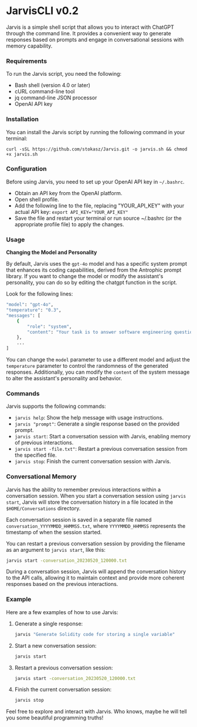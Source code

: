 # JarvisCLI v0.2
Jarvis is a simple shell script that allows you to interact with ChatGPT through the command line. It provides a convenient way to generate responses based on prompts and engage in conversational sessions with memory capability.

### Requirements
To run the Jarvis script, you need the following:

- Bash shell (version 4.0 or later)
- cURL command-line tool
- jq command-line JSON processor
- OpenAI API key

### Installation
You can install the Jarvis script by running the following command in your terminal:

```curl -sSL https://github.com/stokasz/Jarvis.git -o jarvis.sh && chmod +x jarvis.sh```

### Configuration
Before using Jarvis, you need to set up your OpenAI API key in ```~/.bashrc```. 

* Obtain an API key from the OpenAI platform.
* Open shell profile.
* Add the following line to the file, replacing "YOUR_API_KEY" with your actual API key: ```export API_KEY="YOUR_API_KEY"```
* Save the file and restart your terminal or run source ~/.bashrc (or the appropriate profile file) to apply the changes.

### Usage
**Changing the Model and Personality**

By default, Jarvis uses the ```gpt-4o``` model and has a specific system prompt that enhances its coding capabilities, derived from the Antrophic prompt library. If you want to change the model or modify the assistant's personality, you can do so by editing the chatgpt function in the script.

Look for the following lines:

```bash
"model": "gpt-4o",
"temperature": "0.3",
"messages": [
    {
        "role": "system", 
        "content": "Your task is to answer software engineering questions, provide code snippets, analyze them, and suggest improvements to optimize code performance. Identify areas where the code can be made more efficient, faster, or less resource-intensive. Provide specific suggestions for optimization, along with explanations of how these changes can enhance the code performance."
    },
    ...
]
```
You can change the ```model``` parameter to use a different model and adjust the ```temperature``` parameter to control the randomness of the generated responses. Additionally, you can modify the ```content``` of the system message to alter the assistant's personality and behavior.

### Commands 
Jarvis supports the following commands:
* ```jarvis help```: Show the help message with usage instructions.
* ```jarvis "prompt"```: Generate a single response based on the provided prompt.
* ```jarvis start```: Start a conversation session with Jarvis, enabling memory of previous interactions.
* ```jarvis start -file.txt"```: Restart a previous conversation session from the specified file.
* ```jarvis stop```: Finish the current conversation session with Jarvis.

### Conversational Memory

Jarvis has the ability to remember previous interactions within a conversation session. When you start a conversation session using ```jarvis start```, Jarvis will store the conversation history in a file located in the ```$HOME/Conversations``` directory.

Each conversation session is saved in a separate file named ```conversation_YYYYMMDD_HHMMSS.txt```, where ```YYYYMMDD_HHMMSS``` represents the timestamp of when the session started.

You can restart a previous conversation session by providing the filename as an argument to ```jarvis start```, like this:

```bash
jarvis start -conversation_20230520_120000.txt
```
During a conversation session, Jarvis will append the conversation history to the API calls, allowing it to maintain context and provide more coherent responses based on the previous interactions.

### Example
Here are a few examples of how to use Jarvis:
1. Generate a single response: 
   ```bash
   jarvis "Generate Solidity code for storing a single variable"
   ```
2. Start a new conversation session:
   ```bash
   jarvis start
   ```
3. Restart a previous conversation session:
    ```bash
   jarvis start -conversation_20230520_120000.txt
   ```
4. Finish the current conversation session:
   ```bash
   jarvis stop
   ```
Feel free to explore and interact with Jarvis. Who knows, maybe he will tell you some beautiful programming truths! 
